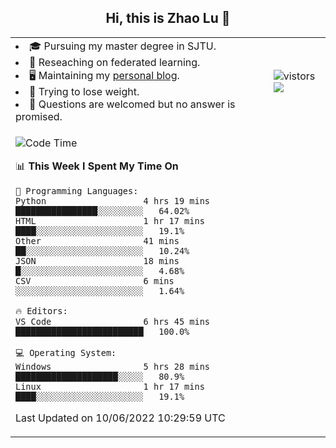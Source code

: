 <h2 align="center"> Hi, this is Zhao Lu 👋</h2>

<table style="overflow:hidden;">
    <tr> 
        <td>
            <li>🎓 Pursuing my master degree in SJTU.</li>
            <li>🌱 Reseaching on federated learning.</li>
            <li>🖥️ Maintaining my <a href="https://ifarewell.xyz">personal blog</a>.</li>
            <li>💪 Trying to lose weight.</li>
            <li>💬 Questions are welcomed but no answer is promised.</li> 
        </td>
        <td>
            <img src="https://visitor-badge.glitch.me/badge?page_id=ifarewell" alt="vistors" />
        <br>
          <img src="https://github-readme-stats.vercel.app/api?username=ifarewell&theme=graywhite&hide=prs,contribs&show_icons=true&hide_border=true&icon_color=CE1D2D&text_color=718096&bg_color=ffffff&hide_title=true" />
        </td>
    </tr>
    <tr>
        <td colspan="2">
            
<!--START_SECTION:waka-->
![Code Time](http://img.shields.io/badge/Code%20Time-192%20hrs%2022%20mins-blue)

📊 **This Week I Spent My Time On** 

```text
💬 Programming Languages: 
Python                   4 hrs 19 mins       ████████████████░░░░░░░░░   64.02% 
HTML                     1 hr 17 mins        ████░░░░░░░░░░░░░░░░░░░░░   19.1% 
Other                    41 mins             ██░░░░░░░░░░░░░░░░░░░░░░░   10.24% 
JSON                     18 mins             █░░░░░░░░░░░░░░░░░░░░░░░░   4.68% 
CSV                      6 mins              ░░░░░░░░░░░░░░░░░░░░░░░░░   1.64%

🔥 Editors: 
VS Code                  6 hrs 45 mins       █████████████████████████   100.0%

💻 Operating System: 
Windows                  5 hrs 28 mins       ████████████████████░░░░░   80.9% 
Linux                    1 hr 17 mins        ████░░░░░░░░░░░░░░░░░░░░░   19.1%

```


 Last Updated on 10/06/2022 10:29:59 UTC
<!--END_SECTION:waka-->
            
</td></tr>
</table>

